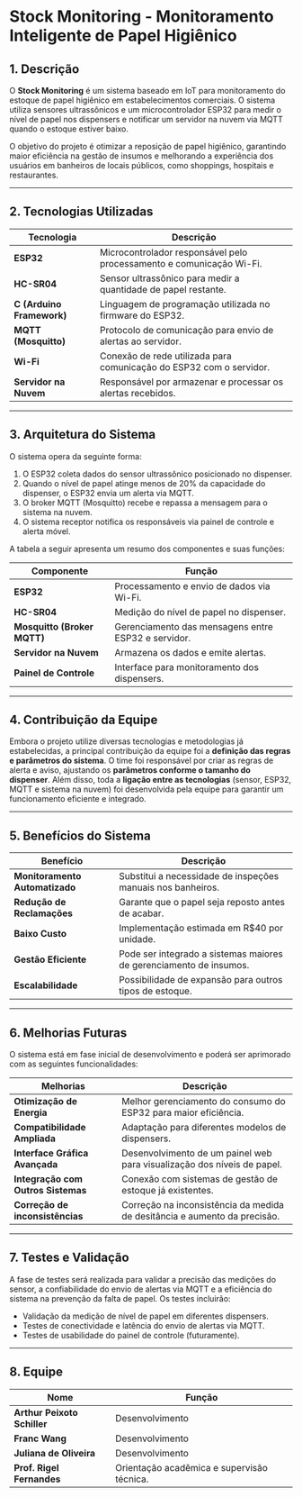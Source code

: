 # **Stock Monitoring - Monitoramento Inteligente de Papel Higiênico**  

## **1. Descrição**  

O **Stock Monitoring** é um sistema baseado em IoT para monitoramento do estoque de papel higiênico em estabelecimentos comerciais. O sistema utiliza sensores ultrassônicos e um microcontrolador ESP32 para medir o nível de papel nos dispensers e notificar um servidor na nuvem via MQTT quando o estoque estiver baixo.  

O objetivo do projeto é otimizar a reposição de papel higiênico, garantindo maior eficiência na gestão de insumos e melhorando a experiência dos usuários em banheiros de locais públicos, como shoppings, hospitais e restaurantes.  

---  

## **2. Tecnologias Utilizadas**  

| Tecnologia | Descrição |  
|------------|-------------|  
| **ESP32** | Microcontrolador responsável pelo processamento e comunicação Wi-Fi. |  
| **HC-SR04** | Sensor ultrassônico para medir a quantidade de papel restante. |  
| **C (Arduino Framework)** | Linguagem de programação utilizada no firmware do ESP32. |  
| **MQTT (Mosquitto)** | Protocolo de comunicação para envio de alertas ao servidor. |  
| **Wi-Fi** | Conexão de rede utilizada para comunicação do ESP32 com o servidor. |  
| **Servidor na Nuvem** | Responsável por armazenar e processar os alertas recebidos. |  

---  

## **3. Arquitetura do Sistema**  

O sistema opera da seguinte forma:  

1. O ESP32 coleta dados do sensor ultrassônico posicionado no dispenser.  
2. Quando o nível de papel atinge menos de 20% da capacidade do dispenser, o ESP32 envia um alerta via MQTT.  
3. O broker MQTT (Mosquitto) recebe e repassa a mensagem para o sistema na nuvem.  
4. O sistema receptor notifica os responsáveis via painel de controle e alerta móvel.  

A tabela a seguir apresenta um resumo dos componentes e suas funções:  

| Componente | Função |  
|------------|-------------|  
| **ESP32** | Processamento e envio de dados via Wi-Fi. |  
| **HC-SR04** | Medição do nível de papel no dispenser. |  
| **Mosquitto (Broker MQTT)** | Gerenciamento das mensagens entre ESP32 e servidor. |  
| **Servidor na Nuvem** | Armazena os dados e emite alertas. |  
| **Painel de Controle** | Interface para monitoramento dos dispensers. |  

---  

## **4. Contribuição da Equipe**  

Embora o projeto utilize diversas tecnologias e metodologias já estabelecidas, a principal contribuição da equipe foi a **definição das regras e parâmetros do sistema**. O time foi responsável por criar as regras de alerta e aviso, ajustando os **parâmetros conforme o tamanho do dispenser**. Além disso, toda a **ligação entre as tecnologias** (sensor, ESP32, MQTT e sistema na nuvem) foi desenvolvida pela equipe para garantir um funcionamento eficiente e integrado.  

---  

## **5. Benefícios do Sistema**  

| Benefício | Descrição |  
|------------|-------------|  
| **Monitoramento Automatizado** | Substitui a necessidade de inspeções manuais nos banheiros. |  
| **Redução de Reclamações** | Garante que o papel seja reposto antes de acabar. |  
| **Baixo Custo** | Implementação estimada em R$40 por unidade. |  
| **Gestão Eficiente** | Pode ser integrado a sistemas maiores de gerenciamento de insumos. |  
| **Escalabilidade** | Possibilidade de expansão para outros tipos de estoque. |  

---  

## **6. Melhorias Futuras**  

O sistema está em fase inicial de desenvolvimento e poderá ser aprimorado com as seguintes funcionalidades:  

| Melhorias | Descrição |  
|------------|-------------|  
| **Otimização de Energia** | Melhor gerenciamento do consumo do ESP32 para maior eficiência. |  
| **Compatibilidade Ampliada** | Adaptação para diferentes modelos de dispensers. |  
| **Interface Gráfica Avançada** | Desenvolvimento de um painel web para visualização dos níveis de papel. |  
| **Integração com Outros Sistemas** | Conexão com sistemas de gestão de estoque já existentes. |  
| **Correção de inconsistências** | Correção na inconsistência da medida de desitância e aumento da precisão. |  

---  

## **7. Testes e Validação**  

A fase de testes será realizada para validar a precisão das medições do sensor, a confiabilidade do envio de alertas via MQTT e a eficiência do sistema na prevenção da falta de papel. Os testes incluirão:  

- Validação da medição de nível de papel em diferentes dispensers.  
- Testes de conectividade e latência do envio de alertas via MQTT.  
- Testes de usabilidade do painel de controle (futuramente).  

---  

## **8. Equipe**  

| Nome | Função |  
|------------|-------------|  
| **Arthur Peixoto Schiller** | Desenvolvimento |  
| **Franc Wang** | Desenvolvimento |  
| **Juliana de Oliveira** | Desenvolvimento |  
| **Prof. Rigel Fernandes** | Orientação acadêmica e supervisão técnica. |  

